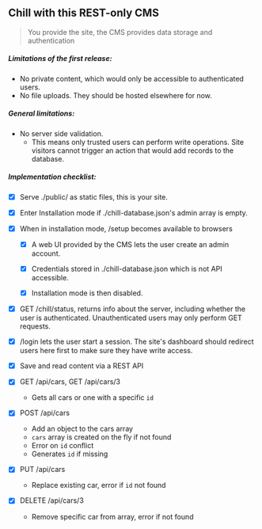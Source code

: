 ## Chill with this REST-only CMS

> You provide the site, the CMS provides data storage and authentication

##### Limitations of the first release:
- No private content, which would only be accessible to authenticated users.
- No file uploads. They should be hosted elsewhere for now.


##### General limitations:
- No server side validation.
  - This means only trusted users can perform write operations. Site visitors cannot trigger an action that would add records to the database.


##### Implementation checklist:
- [x] Serve ./public/ as static files, this is your site.


- [x] Enter Installation mode if ./chill-database.json's admin array is empty.


- [x] When in installation mode, /setup becomes available to browsers
  - [x] A web UI provided by the CMS lets the user create an admin account.
  - [x] Credentials stored in ./chill-database.json which is not API accessible.
  - [x] Installation mode is then disabled.


- [x] GET /chill/status, returns info about the server, including whether the user is authenticated. Unauthenticated users may only perform GET requests.


- [x] /login lets the user start a session. The site's dashboard should redirect users here first to make sure they have write access.


- [x] Save and read content via a REST API
 - [x] GET /api/cars, GET /api/cars/3
   - Gets all cars or one with a specific `id`
 - [x] POST /api/cars
   - Add an object to the cars array
   - `cars` array is created on the fly if not found
   - Error on `id` conflict
   - Generates `id` if missing
 - [x] PUT /api/cars
   - Replace existing car, error if `id` not found
 - [x] DELETE /api/cars/3
   - Remove specific car from array, error if not found


